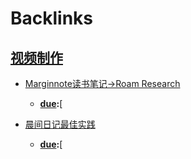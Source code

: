 
# Backlinks
## [视频制作](<视频制作.md>)
- [Marginnote读书笔记→Roam Research](<Marginnote读书笔记→Roam Research.md>) 
    - **[due](<due.md>):**[

- [晨间日记最佳实践](<晨间日记最佳实践.md>)
    - **[due](<due.md>):**[


